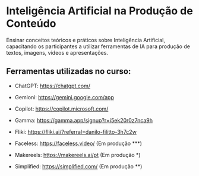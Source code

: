 # Inteligência Artificial na Produção de Conteúdo
Ensinar conceitos teóricos e práticos sobre Inteligência Artificial, capacitando os participantes a utilizar ferramentas de IA para produção de textos, imagens, vídeos e apresentações.

## Ferramentas utilizadas no curso:

- ChatGPT: https://chatgpt.com/
- Gemioni: https://gemini.google.com/app
- Copilot: https://copilot.microsoft.com/

- Gamma: https://gamma.app/signup?r=i5ek20r0z7nca9h
- Fliki: https://fliki.ai/?referral=danilo-filitto-3h7c2w
  
- Faceless: https://faceless.video/ (Em produção ***)
- Makereels: https://makereels.ai/pt (Em produção *)
- Simplified: https://simplified.com/ (Em produção **)
